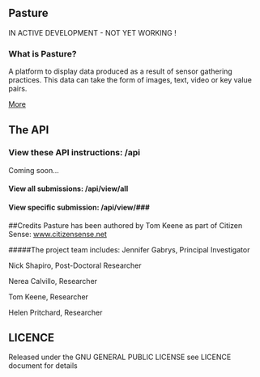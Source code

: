 ## Pasture 
IN ACTIVE DEVELOPMENT - NOT YET WORKING !

### What is Pasture? 
A platform to display data produced as a result of sensor gathering practices. 
This data can take the form of images, text, video or key value pairs.

[More](http://citizensense.net)

## The API

### View these API instructions: /api
Coming soon...

#### View all submissions: /api/view/all
#### View specific submission: /api/view/###

##Credits
Pasture has been authored by Tom Keene as part of Citizen Sense: www.citizensense.net

#####The project team includes:
Jennifer Gabrys, Principal Investigator

Nick Shapiro, Post-Doctoral Researcher

Nerea Calvillo, Researcher

Tom Keene, Researcher

Helen Pritchard, Researcher

## LICENCE
Released under the GNU GENERAL PUBLIC LICENSE see LICENCE document for details

